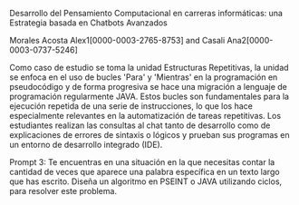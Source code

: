 Desarrollo del Pensamiento Computacional en carreras informáticas: una Estrategia basada en Chatbots Avanzados

Morales Acosta Alex1[0000-0003-2765-8753] and Casali Ana2[0000-0003-0737-5246]

Como caso de estudio se toma la unidad Estructuras Repetitivas, la unidad se enfoca en el uso de bucles 'Para' y 'Mientras' en la programación en pseudocódigo y de forma progresiva se hace una migración a lenguaje de programación regularmente JAVA. Estos bucles son fundamentales para la ejecución repetida de una serie de instrucciones, lo que los hace especialmente relevantes en la automatización de tareas repetitivas. Los estudiantes realizan las consultas al chat tanto de desarrollo como de explicaciones de errores de sintaxis o lógicos y prueban sus programas en un entorno de desarrollo integrado (IDE).

Prompt 3: Te encuentras en una situación en la que necesitas contar la cantidad de veces que aparece una palabra específica en un texto largo que has escrito. Diseña un algoritmo en PSEINT o JAVA utilizando ciclos, para resolver este problema.
